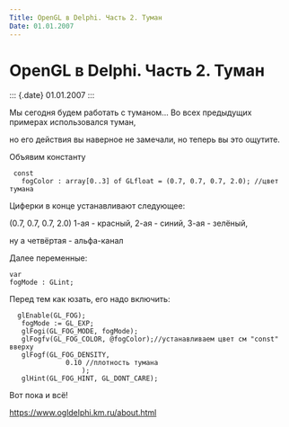 ```yaml
---
Title: OpenGL в Delphi. Часть 2. Туман
Date: 01.01.2007
---
```



OpenGL в Delphi. Часть 2. Туман
===============================

::: {.date}
01.01.2007
:::

Мы сегодня будем работать с туманом\... Во всех предыдущих примерах
использовался туман,

но его действия вы наверное не замечали, но теперь вы это ощутите.

Объявим константу

     const 
       fogColor : array[0..3] of GLfloat = (0.7, 0.7, 0.7, 2.0); //цвет тумана 

Циферки в конце устанавливают следующее:

(0.7, 0.7, 0.7, 2.0) 1-ая - красный, 2-ая - синий, 3-ая - зелёный,

ну а четвёртая - альфа-канал

Далее переменные:

    var
    fogMode : GLint;

Перед тем как юзать, его надо включить:

      glEnable(GL_FOG);
       fogMode := GL_EXP; 
       glFogi(GL_FOG_MODE, fogMode); 
       glFogfv(GL_FOG_COLOR, @fogColor);//устанавливаем цвет см "const" вверху 
       glFogf(GL_FOG_DENSITY,
                  0.10 //плотность тумана
                      ); 
       glHint(GL_FOG_HINT, GL_DONT_CARE);

Вот пока и всё!

<https://www.ogldelphi.km.ru/about.html>
